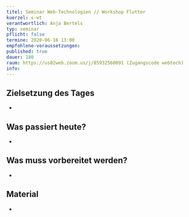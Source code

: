 ```yaml
---
titel: Seminar Web-Technologien // Workshop Flutter
kuerzel: s-wt
verantwortlich: Anja Bertels
typ: seminar
pflicht: false
termine: 2020-06-16 13:00
empfohlene-voraussetzungen: 
published: true
dauer: 180
raum: https://us02web.zoom.us/j/85932560091 (Zugangscode webtech)
info: 
---
```


## Zielsetzung des Tages
-

## Was passiert heute?
-

## Was muss vorbereitet werden?
-

## Material
-